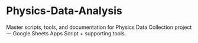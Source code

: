 # Physics-Data-Analysis
Master scripts, tools, and documentation for Physics Data Collection project — Google Sheets Apps Script + supporting tools.
